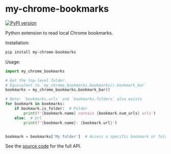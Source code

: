# my-chrome-bookmarks

[![PyPI version](https://badge.fury.io/py/my-chrome-bookmarks.svg)](https://badge.fury.io/py/my-chrome-bookmarks)

Python extension to read local Chrome bookmarks.

Installation:

```sh
pip install my-chrome-bookmarks
```

Usage:

```python
import my_chrome_bookmarks

# Get the top-level folder.
# Equivalent to `my_chrome_bookmarks.bookmarks().bookmark_bar`
bookmarks = my_chrome_bookmarks.bookmark_bar()

# Note: `bookmarks.urls` and `bookmarks.folders` also exists
for bookmark in bookmarks:
    if bookmark.is_folder:  # Folder
        print(f'{bookmark.name} contain {bookmark.num_urls} urls')
    else:  # Url
        print(f'{bookmark.name}: {bookmark.url}')


bookmark = bookmarks['My folder']  # Access a specific bookmark or folder
```

See the [source code](https://github.com/Conchylicultor/my-chrome-bookmarks/blob/main/my_chrome_bookmarks/bookmarks.py) for the full API.
